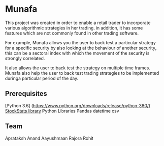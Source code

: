 # Munafa

This project was created in order to enable a retail trader to incorporate various algorithmic strategies in her trading.
in addition, it has some features which are not commonly found in other trading software.

For example, Munafa allows you the user to back test a particular strategy for a specific security by also looking at the behaviour of another security,.
this can be a sectoral index with which the movement of the security is strongly correlated.

It also allows the user to back test the strategy on multiple time frames.
Munafa also help the user to back test trading strategies to be implemented duringa particular period of the day.

## Prerequisites
[Python 3.6] (https://www.python.org/downloads/release/python-360/)
[StockStats library](https://github.com/jealous/stockstats)
Python Libraries
Pandas
datetime
csv

## Team
Aprataksh Anand 
Aayushmaan Rajora
Rohit



